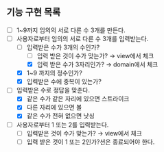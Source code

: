 ## 기능 구현 목록


- [ ]  1~9까지 임의의 서로 다른 수 3개를 만든다.
- [ ]  사용자로부터 임의의 서로 다른 수 3개를 입력받는다.
    - [ ]  입력받은 수가 3개의 수인가?
        - [ ]  입력 받은 것이 수가 맞는가? → view에서 체크
        - [x]  입력 받은 수가 3자리인가? → domain에서 체크
    - [x]  1~9 까지의 정수인가?
    - [x]  입력받은 수에 중복이 있는가?
- [ ]  입력받은 수로 정답을 맞춘다.
    - [x]  같은 수가 같은 자리에 있으면 스트라이크
    - [x]  다른 자리에 있으면 볼
    - [x]  같은 수가 전혀 없으면 낫싱
- [ ]  사용자로부터 1 또는 2를 입력받는다.
    - [ ]  입력받은 것이 수가 맞는가? → view에서 체크
    - [ ]  입력 받은 것이 1 또는 2인가?션은 종료되어야 한다.